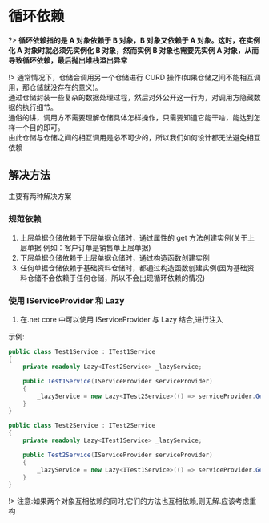 ﻿# 循环依赖

?> **循环依赖指的是 A 对象依赖于 B 对象，B 对象又依赖于 A 对象。这时，在实例化 A 对象时就必须先实例化 B 对象，然而实例 B 对象也需要先实例 A 对象，从而导致循环依赖，最后抛出堆栈溢出异常**

!> 通常情况下，仓储会调用另一个仓储进行 CURD 操作(如果仓储之间不能相互调用，那仓储就没存在的意义)。  
通过仓储封装一些复杂的数据处理过程，然后对外公开这一行为，对调用方隐藏数据的执行细节。  
通俗的讲，调用方不需要理解仓储具体怎样操作，只需要知道它能干啥，能达到怎样一个目的即可。  
由此仓储与仓储之间的相互调用是必不可少的，所以我们如何设计都无法避免相互依赖

## 解决方法

主要有两种解决方案

### 规范依赖

1. 上层单据仓储依赖于下层单据仓储时，通过属性的 get 方法创建实例(关于上层单据 例如：客户订单是销售单上层单据)
2. 下层单据仓储依赖于上层单据仓储时，通过构造函数创建实例
3. 任何单据仓储依赖于基础资料仓储时，都通过构造函数创建实例(因为基础资料仓储不会依赖于任何仓储，所以不会出现循环依赖的情况)

### 使用 IServiceProvider 和 Lazy

1. 在.net core 中可以使用 IServiceProvider 与 Lazy 结合,进行注入

示例:

```cs
public class Test1Service : ITest1Service
{
    private readonly Lazy<ITest2Service> _lazyService;

    public Test1Service(IServiceProvider serviceProvider)
    {
        _lazyService = new Lazy<ITest2Service>(() => serviceProvider.GetRequiredService<ITest2Service>());
    }
}

public class Test2Service : ITest2Service
{
    private readonly Lazy<ITest1Service> _lazyService;

    public Test2Service(IServiceProvider serviceProvider)
    {
        _lazyService = new Lazy<ITest1Service>(() => serviceProvider.GetRequiredService<ITest1Service>());
    }
}
```

!> 注意:如果两个对象互相依赖的同时,它们的方法也互相依赖,则无解.应该考虑重构
